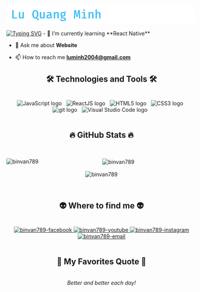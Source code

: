 <p align="left">
  <a href="https://github.com/binvan789">
    <img src="https://github.com/binvan789/binvan789/blob/main/name.png" alt="Jonah Lawrence" /></a>
</p>
<a href="https://git.io/typing-svg"><img src="https://readme-typing-svg.demolab.com?font=Fira+Code&pause=1000&width=650&lines=Frontend+Web+Developer;Always+learn+new+things+and+develop+yourself!;Better+and+better+each+day!" alt="Typing SVG" /></a>
- 🌱 I’m currently learning **React Native**

- 💬 Ask me about **Website**

- 📫 How to reach me **luminh2004@gmail.com**
<h2 align="center">🛠 Technologies and Tools 🛠</h2>
<br>
<!-- https://simpleicons.org/ -->
<div class="container-icon" align="center">
    <span><img src="https://img.shields.io/badge/JavaScript-282C34?logo=javascript&logoColor=F7DF1E" alt="JavaScript logo" title="JavaScript" height="25" /></span>
    &nbsp;
    <span><img src="https://img.shields.io/badge/ReactJS-282C34?logo=react&logoColor=61DAFB" alt="ReactJS logo" title="ReactJS" height="25" /></span>
    &nbsp;
    <span><img src="https://img.shields.io/badge/HTML5-282C34?logo=html5&logoColor=E34F26" alt="HTML5 logo" title="HTML5" height="25" /></span>
    &nbsp;
    <span><img src="https://img.shields.io/badge/CSS3-282C34?logo=css3&logoColor=1572B6" alt="CSS3 logo" title="CSS3" height="25" /></span>
    &nbsp;
    <span><img src="https://img.shields.io/badge/git-282C34?logo=git&logoColor=F05032" alt="git logo" title="git" height="25" /></span>
    &nbsp;
    <span><img src="https://img.shields.io/badge/VS%20Code-282C34?logo=visual-studio-code&logoColor=007ACC" alt="Visual Studio Code logo" title="Visual Studio Code" height="25" /></span>
    &nbsp;
</div>
<br>
<h2 align="center">🔥 GitHub Stats 🔥</h2>
<!-- https://github.com/anuraghazra/github-readme-stats -->
<br>
<div align=center>
<p><img align="left" src="https://github-readme-stats.vercel.app/api/top-langs?username=binvan789&show_icons=true&locale=en&layout=compact" alt="binvan789" /></p>

<p>&nbsp;<img align="center" src="https://github-readme-stats.vercel.app/api?username=binvan789&show_icons=true&locale=en" alt="binvan789" /></p>

<p><img align="center" src="https://github-readme-streak-stats.herokuapp.com/?user=binvan789&" alt="binvan789" /></p>
</div>

<br>
<h2 align="center">👽 Where to find me 👽</h2>
<br>
<!-- https://icons8.com -->
<div align="center">
<a href="https://facebook.com/qoanminnh" target="blank">
    <img src="https://img.icons8.com/bubbles/100/000000/facebook-new.png" alt="binvan789-facebook" />
</a>
<a href="https://www.youtube.com/channel/UC9GxkWtMuOc3P1zEjNnG5_g" target="blank">
    <img src="https://img.icons8.com/bubbles/100/000000/youtube-squared.png" alt="binvan789-youtube" />
</a>
<a href="https://instagram.com/yeomyung.gaebalja" target="blank">
    <img src="https://img.icons8.com/bubbles/100/000000/instagram.png" alt="binvan789-instagram" />
</a>
<a href="mailto:luminh2004@gmail.com" target="top">
    <img src="https://img.icons8.com/bubbles/100/000000/apple-mail.png" alt="binvan789-email" />
</a>
</div>

<br>


<h2 align="center">📑 My Favorites Quote 📑</h2>
<br>
<div align="center"><i>Better and better each day!</i></div>

